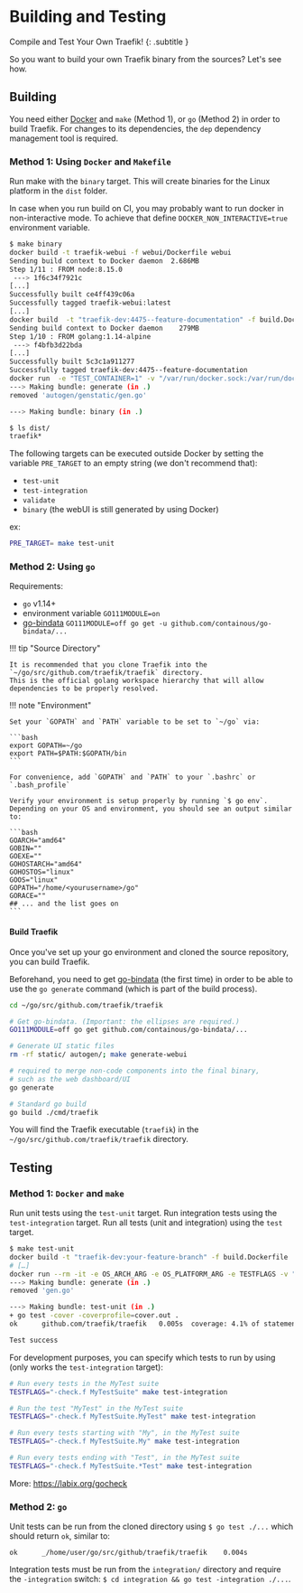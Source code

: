 # Building and Testing

Compile and Test Your Own Traefik!
{: .subtitle }

So you want to build your own Traefik binary from the sources?
Let's see how.

## Building

You need either [Docker](https://github.com/docker/docker) and `make` (Method 1), or `go` (Method 2) in order to build Traefik.
For changes to its dependencies, the `dep` dependency management tool is required.

### Method 1: Using `Docker` and `Makefile`

Run make with the `binary` target.
This will create binaries for the Linux platform in the `dist` folder.

In case when you run build on CI, you may probably want to run docker in non-interactive mode. To achieve that define `DOCKER_NON_INTERACTIVE=true` environment variable.

```bash
$ make binary
docker build -t traefik-webui -f webui/Dockerfile webui
Sending build context to Docker daemon  2.686MB
Step 1/11 : FROM node:8.15.0
 ---> 1f6c34f7921c
[...]
Successfully built ce4ff439c06a
Successfully tagged traefik-webui:latest
[...]
docker build  -t "traefik-dev:4475--feature-documentation" -f build.Dockerfile .
Sending build context to Docker daemon    279MB
Step 1/10 : FROM golang:1.14-alpine
 ---> f4bfb3d22bda
[...]
Successfully built 5c3c1a911277
Successfully tagged traefik-dev:4475--feature-documentation
docker run  -e "TEST_CONTAINER=1" -v "/var/run/docker.sock:/var/run/docker.sock" -it -e OS_ARCH_ARG -e OS_PLATFORM_ARG -e TESTFLAGS -e VERBOSE -e VERSION -e CODENAME -e TESTDIRS -e CI -e CONTAINER=DOCKER		 -v "$GOPATH/src/github.com/traefik/traefik/"dist":/go/src/github.com/traefik/traefik/"dist"" "traefik-dev:4475--feature-documentation" ./script/make.sh generate binary
---> Making bundle: generate (in .)
removed 'autogen/genstatic/gen.go'

---> Making bundle: binary (in .)

$ ls dist/
traefik*
```

The following targets can be executed outside Docker by setting the variable `PRE_TARGET` to an empty string (we don't recommend that):

- `test-unit`
- `test-integration`
- `validate`
- `binary` (the webUI is still generated by using Docker)

ex:

```bash
PRE_TARGET= make test-unit
```

### Method 2: Using `go`

Requirements:

- `go` v1.14+
- environment variable `GO111MODULE=on`
- [go-bindata](https://github.com/containous/go-bindata) `GO111MODULE=off go get -u github.com/containous/go-bindata/...`

!!! tip "Source Directory"

    It is recommended that you clone Traefik into the `~/go/src/github.com/traefik/traefik` directory.
    This is the official golang workspace hierarchy that will allow dependencies to be properly resolved.

!!! note "Environment"

    Set your `GOPATH` and `PATH` variable to be set to `~/go` via:

    ```bash
    export GOPATH=~/go
    export PATH=$PATH:$GOPATH/bin
    ```

    For convenience, add `GOPATH` and `PATH` to your `.bashrc` or `.bash_profile`

    Verify your environment is setup properly by running `$ go env`.
    Depending on your OS and environment, you should see an output similar to:

    ```bash
    GOARCH="amd64"
    GOBIN=""
    GOEXE=""
    GOHOSTARCH="amd64"
    GOHOSTOS="linux"
    GOOS="linux"
    GOPATH="/home/<yourusername>/go"
    GORACE=""
    ## ... and the list goes on
    ```

#### Build Traefik

Once you've set up your go environment and cloned the source repository, you can build Traefik.

Beforehand, you need to get [go-bindata](https://github.com/containous/go-bindata) (the first time) in order to be able to use the `go generate` command (which is part of the build process).

```bash
cd ~/go/src/github.com/traefik/traefik

# Get go-bindata. (Important: the ellipses are required.)
GO111MODULE=off go get github.com/containous/go-bindata/...
```

```bash
# Generate UI static files
rm -rf static/ autogen/; make generate-webui

# required to merge non-code components into the final binary,
# such as the web dashboard/UI
go generate
```

```bash
# Standard go build
go build ./cmd/traefik
```

You will find the Traefik executable (`traefik`) in the `~/go/src/github.com/traefik/traefik` directory.

## Testing

### Method 1: `Docker` and `make`

Run unit tests using the `test-unit` target.
Run integration tests using the `test-integration` target.
Run all tests (unit and integration) using the `test` target.

```bash
$ make test-unit
docker build -t "traefik-dev:your-feature-branch" -f build.Dockerfile .
# […]
docker run --rm -it -e OS_ARCH_ARG -e OS_PLATFORM_ARG -e TESTFLAGS -v "/home/user/go/src/github/traefik/traefik/dist:/go/src/github.com/traefik/traefik/dist" "traefik-dev:your-feature-branch" ./script/make.sh generate test-unit
---> Making bundle: generate (in .)
removed 'gen.go'

---> Making bundle: test-unit (in .)
+ go test -cover -coverprofile=cover.out .
ok      github.com/traefik/traefik   0.005s  coverage: 4.1% of statements

Test success
```

For development purposes, you can specify which tests to run by using (only works the `test-integration` target):

```bash
# Run every tests in the MyTest suite
TESTFLAGS="-check.f MyTestSuite" make test-integration

# Run the test "MyTest" in the MyTest suite
TESTFLAGS="-check.f MyTestSuite.MyTest" make test-integration

# Run every tests starting with "My", in the MyTest suite
TESTFLAGS="-check.f MyTestSuite.My" make test-integration

# Run every tests ending with "Test", in the MyTest suite
TESTFLAGS="-check.f MyTestSuite.*Test" make test-integration
```

More: https://labix.org/gocheck

### Method 2: `go`

Unit tests can be run from the cloned directory using `$ go test ./...` which should return `ok`, similar to:

```test
ok      _/home/user/go/src/github/traefik/traefik    0.004s
```

Integration tests must be run from the `integration/` directory and require the `-integration` switch: `$ cd integration && go test -integration ./...`.
